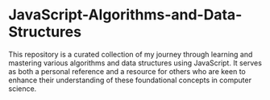 # JavaScript-Algorithms-and-Data-Structures
This repository is a curated collection of my journey through learning and mastering various algorithms and data structures using JavaScript. It serves as both a personal reference and a resource for others who are keen to enhance their understanding of these foundational concepts in computer science.
